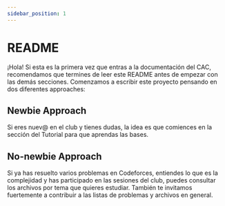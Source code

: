 ```yaml
---
sidebar_position: 1
---
```


# README

¡Hola! Si esta es la primera vez que entras a la documentación del CAC, recomendamos que termines de leer este README antes de empezar con las demás secciones.
Comenzamos a escribir este proyecto pensando en dos diferentes approaches:

## Newbie Approach

Si eres nuev@ en el club y tienes dudas, la idea es que comiences en la sección del Tutorial para que aprendas las bases.

## No-newbie Approach

Si ya has resuelto varios problemas en Codeforces, entiendes lo que es la complejidad y has participado en las sesiones del club, puedes consultar los archivos por tema que quieres estudiar. También te invitamos fuertemente a contribuir a las listas de problemas y archivos en general.